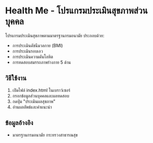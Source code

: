 # Health Me - โปรแกรมประเมินสุขภาพส่วนบุคคล

โปรแกรมประเมินสุขภาพตามมาตรฐานกรมอนามัย ประกอบด้วย:
- การประเมินดัชนีมวลกาย (BMI)
- การประเมินรอบเอว
- การประเมินความดันโลหิต
- การทดสอบสมรรถภาพร่างกาย 5 ด้าน

## วิธีใช้งาน
1. เปิดไฟล์ index.html ในเบราว์เซอร์
2. กรอกข้อมูลส่วนบุคคลและผลทดสอบ
3. กดปุ่ม "ประเมินผลสุขภาพ"
4. อ่านผลลัพธ์และคำแนะนำ

## ข้อมูลอ้างอิง
- มาตรฐานกรมอนามัย กระทรวงสาธารณสุข